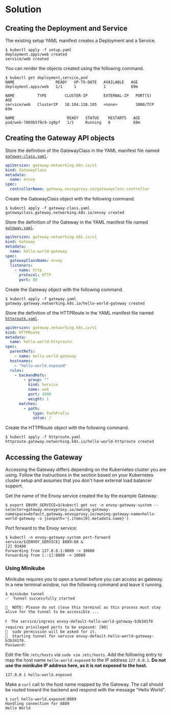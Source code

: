 # Solution

## Creating the Deployment and Service

The existing setup YAML manifest creates a Deployment and a Service.

```
$ kubectl apply -f setup.yaml
deployment.apps/web created
service/web created
```

You can render the objects created using the following command.

```
$ kubectl get deployment,service,pod
NAME                  READY   UP-TO-DATE   AVAILABLE   AGE
deployment.apps/web   1/1     1            1           69m

NAME          TYPE        CLUSTER-IP       EXTERNAL-IP   PORT(S)    AGE
service/web   ClusterIP   10.104.128.105   <none>        3000/TCP   69m

NAME                       READY   STATUS    RESTARTS   AGE
pod/web-7869b5f9c9-zg9pf   1/1     Running   0          69m
```

## Creating the Gateway API objects

Store the definition of the GatewayClass in the YAML manifest file named [`gateway-class.yaml`](./gateway-class.yaml).

```yaml
apiVersion: gateway.networking.k8s.io/v1
kind: GatewayClass
metadata:
  name: envoy
spec:
  controllerName: gateway.envoyproxy.io/gatewayclass-controller
```

Create the GatewayClass object with the following command.

```
$ kubectl apply -f gateway-class.yaml
gatewayclass.gateway.networking.k8s.io/envoy created
```

Store the definition of the Gateway in the YAML manifest file named [`gateway.yaml`](./gateway.yaml).

```yaml
apiVersion: gateway.networking.k8s.io/v1
kind: Gateway
metadata:
  name: hello-world-gateway
spec:
  gatewayClassName: envoy
  listeners:
    - name: http
      protocol: HTTP
      port: 80
```

Create the Gateway object with the following command.

```
$ kubectl apply -f gateway.yaml
gateway.gateway.networking.k8s.io/hello-world-gateway created
```

Store the definition of the HTTPRoute in the YAML manifest file named [`httproute.yaml`](./httproute.yaml).

```yaml
apiVersion: gateway.networking.k8s.io/v1
kind: HTTPRoute
metadata:
  name: hello-world-httproute
spec:
  parentRefs:
    - name: hello-world-gateway
  hostnames:
    - "hello-world.exposed"
  rules:
    - backendRefs:
        - group: ""
          kind: Service
          name: web
          port: 3000
          weight: 1
      matches:
        - path:
            type: PathPrefix
            value: /
```

Create the HTTPRoute object with the following command.

```
$ kubectl apply -f httproute.yaml
httproute.gateway.networking.k8s.io/hello-world-httproute created
```

## Accessing the Gateway

Accessing the Gateway differs depending on the Kubernetes cluster you are using. Follow the instructions in the section based on your Kubernetes cluster setup and assumes that you don't have external load balancer support.

Get the name of the Envoy service created the by the example Gateway:

```
$ export ENVOY_SERVICE=$(kubectl get svc -n envoy-gateway-system --selector=gateway.envoyproxy.io/owning-gateway-namespace=default,gateway.envoyproxy.io/owning-gateway-name=hello-world-gateway -o jsonpath='{.items[0].metadata.name}')
```

Port forward to the Envoy service:

```
$ kubectl -n envoy-gateway-system port-forward service/${ENVOY_SERVICE} 8889:80 &
[2] 93490
Forwarding from 127.0.0.1:8889 -> 10080
Forwarding from [::1]:8889 -> 10080
```

### Using Minikube

Minikube requires you to open a tunnel before you can access an gateway. In a new terminal window, run the following command and leave it running.

```
$ minikube tunnel
✅  Tunnel successfully started

📌  NOTE: Please do not close this terminal as this process must stay alive for the tunnel to be accessible ...

❗  The service/ingress envoy-default-hello-world-gateway-b3b341f0 requires privileged ports to be exposed: [80]
🔑  sudo permission will be asked for it.
🏃  Starting tunnel for service envoy-default-hello-world-gateway-b3b341f0.
Password:
```

Edit the file `/etc/hosts` via `sudo vim /etc/hosts`. Add the following entry to map the host name `hello-world.exposed` to the IP address `127.0.0.1`. **Do not use the minikube IP address here, as it is not exposed to the host.**

```
127.0.0.1 hello-world.exposed
```

Make a `curl` call to the host name mapped by the Gateway. The call should be routed toward the backend and respond with the message "Hello World".

```
$ curl hello-world.exposed:8889
Handling connection for 8889
Hello World
```